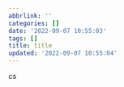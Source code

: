 ```yaml
---
abbrlink: ''
categories: []
date: '2022-09-07 10:55:03'
tags: []
title: title
updated: '2022-09-07 10:55:04'
---
```

cs
